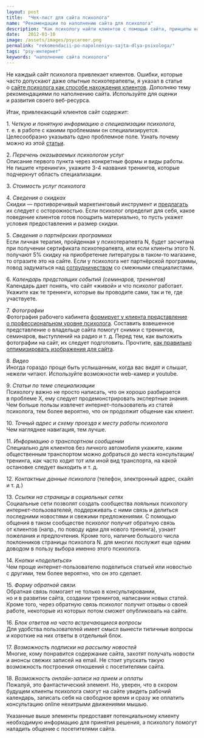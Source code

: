 ```yaml
---
layout: post
title:  "Чек-лист для сайта психолога"
name: "Рекомендации по наполнению сайта для психолога"
description: "Как психологу найти клиентов с помощью сайта, принципы наполнения сайта для привлечения клиентов"
date:   2012-03-10			 
image: /assets/images/psycareer.png
permalink: "rekomendacii-po-napolneniyu-sajta-dlya-psixologa/"
tags: "psy-интернет"
keywords: "наполнение сайта психолога"
---
```


<p>Не&nbsp;каждый сайт психолога привлекает клиентов. Ошибки, которые часто допускают даже опытные психотерапевты, я&nbsp;указал в&nbsp;статье о&nbsp;<a href="/sposoby-naxozhdeniya-klientov-sajt-psixologa/">сайте психолога как способе нахождения клиентов</a>. Дополняю тему рекомендациями по&nbsp;наполнению сайта. Используйте для оценки и&nbsp;развития своего веб-ресурса.</p>
<p>Итак, привлекающий клиентов сайт содержит:</p>
<p>1. <em>Четкую и&nbsp;понятную информацию о&nbsp;специализации психолога</em>, т.&nbsp;е.&nbsp;в&nbsp;работе с&nbsp;какими проблемами он&nbsp;специализируется.<br/>
 Целесообразно указывать одно проблемное поле. Узнать почему можно из&nbsp;этой <a href="/uzkaya-specializaciya/" title="Как узкая специализация помогает">статьи</a>. 
</p>
<p>2. <em>Перечень оказываемых психологом услуг</em><br/>
 Описание первого пункта через конкретные формы и&nbsp;виды работы. Не&nbsp;пишите «тренинги», укажите <nobr>3-4</nobr> названия тренингов, которые подчеркнут область специализации. 
</p>
<p>3. <em>Стоимость услуг психолога</em></p>
<p>4. <em>Сведения о&nbsp;скидках</em><br/>
 Скидки&nbsp;— противоречивый маркетинговый инструмент и&nbsp;<a href="/rasprodazhi-chto-nuzhno-znat/" title="Распродажи: что нужно знать">предлагать</a> их&nbsp;следует с&nbsp;осторожностью. Если психолог определит для себя, какое поведение клиентов готов поощрить материально, то&nbsp;пусть укажет условия предоставления и&nbsp;размер скидки. 
</p>
<p>5. <em>Сведения о&nbsp;партнёрских программах</em><br/>
 Если личная терапия, пройденная у&nbsp;психотерапевта&nbsp;N, будет засчитана при получении сертификата психотерапевта, или если клиенты этого&nbsp;N. получают&nbsp;5% скидку на&nbsp;приобретение литературы в&nbsp;таком-то магазине, то&nbsp;отразите это на&nbsp;сайте. Если у&nbsp;психолога нет партнёрской программы, повод задуматься над <a href="/sposoby-naxozhdeniya-klientov-sotrudnichestvo/">сотрудничеством</a> со&nbsp;смежными специалистами. 
</p>
<p>6. <em>Календарь предстоящих событий (семинаров, тренингов)</em><br/>
 Календарь дает понять, что сайт «живой» и&nbsp;что психолог работает. Укажите как те&nbsp;тренинги, которые вы&nbsp;проводите сами, так и&nbsp;те, где участвуете. 
</p>
<p>7. <em>Фотографии</em><br/>
 Фотография рабочего кабинета <a href="/kak-oformit-kabinet-psixologa/">формирует у&nbsp;клиента представление о&nbsp;профессиональном уровне психолога</a>. Составить взвешенное представление о&nbsp;владельце сайта помогут снимки с&nbsp;тренингов, семинаров, выступлений на&nbsp;радио и&nbsp;т.&nbsp;д. Перед тем, как выложить фотографии на&nbsp;сайт, их&nbsp;следует подготовить. Прочтите, <a href="https://bartoshevich.by/instrukcii/optimizaciya-izobrajenii/">как правильно оптимизировать изображения для сайта</a>. 
</p>
<p>8. <em>Видео</em><br/>
 Иногда гораздо проще быть услышанным, когда вас видят и&nbsp;слышат, нежели читают. Используйте возможности web-камер и&nbsp;youtube. 
</p>
<p>9. <em>Статьи по&nbsp;теме специализации</em><br/>
 Психологу важно не&nbsp;просто написать, что он&nbsp;хорошо разбирается в&nbsp;проблеме&nbsp;Х, ему следует продемонстрировать экспертные знания. Чем больше пользы извлечет интернет-пользователь из&nbsp;статей психолога, тем более вероятно, что он&nbsp;продолжит общение как клиент. 
</p>
<p>10. <em>Точный адрес и&nbsp;схему проезда к&nbsp;месту работы психолога</em><br/>
 Чем нагляднее навигация, тем лучше. 
</p>
<p>11. <em>Информацию о&nbsp;транспортном сообщении</em><br/>
 Специально для клиентов без личного автомобиля укажите, каким общественным транспортом можно добраться до&nbsp;места консультации/тренинга, как часто ходит тот или иной вид транспорта, на&nbsp;какой остановке следует выходить и&nbsp;т.&nbsp;д. 
</p>
<p>12. <em>Контактные данные психолога</em> (телефон, электронный адрес, скайп и&nbsp;т.&nbsp;д.)</p>
<p>13.<em> Ссылки на&nbsp;страницы в&nbsp;социальных сетях</em><br/>
 Социальные сети позволят создать сообщества лояльных психологу интернет-пользователей, поддерживать с&nbsp;ними связь и&nbsp;делиться последними новостями и&nbsp;свежими предложениями. С&nbsp;помощью общения в&nbsp;таком сообществе психолог получит обратную связь от&nbsp;клиентов (напр., по&nbsp;поводу идеи для нового тренинга), узнает пожелания и&nbsp;предпочтения. Кроме того, наличие большого числа поклонников страницы психолога&nbsp;N. для многих послужит еще одним доводом в&nbsp;пользу выбора именно этого психолога. 
</p>
<p>14. <em>Кнопки «поделиться»</em><br/>
 Чем проще интернет-пользователю поделиться статьей или новостью с&nbsp;другими, тем более вероятно, что он&nbsp;это сделает. 
</p>
<p>15. <em>Форму обратной связи.</em><br/>
 Обратная связь помогает не&nbsp;только в&nbsp;консультировании, но&nbsp;и&nbsp;в&nbsp;развитии сайта, создании тренингов, написании новых статей. Кроме того, через обратную связь психолог получит отзывы о&nbsp;своей работе, некоторые из&nbsp;которых потом сможет опубликовать на&nbsp;сайте. 
</p>
<p>16. <em>Блок ответов на&nbsp;часто встречающиеся вопросы</em><br/>
 Для удобства пользователей имеет смысл вынести типичные вопросы и&nbsp;короткие на&nbsp;них ответы в&nbsp;отдельный блок. 
</p>
<p>17. <em>Возможность подписки на&nbsp;рассылку новостей</em><br/>
 Многие, кому понравится содержание сайта, захотят получать новости и&nbsp;анонсы свежих записей на&nbsp;email. Не&nbsp;стоит упускать такую возможность построения отношений с&nbsp;посетителями сайта. 
</p>
<p>18. <em>Возможность онлайн-записи на&nbsp;прием и&nbsp;оплаты</em><br/>
 Пожалуй, это фантастический элемент. Но, уверен, что в&nbsp;скором будущем клиенты психолога смогут на&nbsp;сайте увидеть рабочий календарь, записать себя на&nbsp;свободное время и&nbsp;сразу&nbsp;же оплатить консультацию online нехитрыми движениями мышью. 
</p>
<p>Указанные выше элементы предоставят потенциальному клиенту необходимую информацию для принятия решения, а&nbsp;психологу помогут наладить общение с&nbsp;посетителями сайта.</p>
